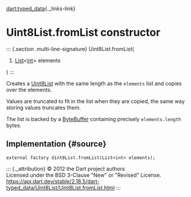 [dart:typed\_data](../../dart-typed_data/dart-typed_data-library){._links-link}

Uint8List.fromList constructor
==============================

::: {.section .multi-line-signature}
Uint8List.fromList(

1.  [List](../../dart-core/list-class)\<[int](../../dart-core/int-class)\>
    elements

)
:::

Creates a [Uint8List](../uint8list-class) with the same length as the
`elements` list and copies over the elements.

Values are truncated to fit in the list when they are copied, the same
way storing values truncates them.

The list is backed by a [ByteBuffer](../bytebuffer-class) containing
precisely `elements.length` bytes.

Implementation {#source}
--------------

``` {.language-dart data-language="dart"}
external factory Uint8List.fromList(List<int> elements);
```

::: {._attribution}
© 2012 the Dart project authors\
Licensed under the BSD 3-Clause \"New\" or \"Revised\" License.\
<https://api.dart.dev/stable/2.18.5/dart-typed_data/Uint8List/Uint8List.fromList.html>
:::
